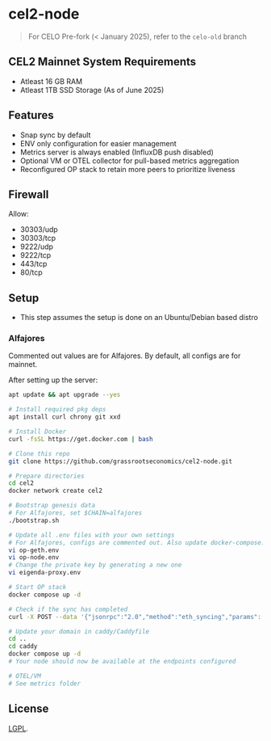 # cel2-node

> For CELO Pre-fork (< January 2025), refer to the `celo-old` branch

## CEL2 Mainnet System Requirements

- Atleast 16 GB RAM
- Atleast 1TB SSD Storage (As of June 2025)

## Features

- Snap sync by default
- ENV only configuration for easier management
- Metrics server is always enabled (InfluxDB push disabled)
- Optional VM or OTEL collector for pull-based metrics aggregation
- Reconfigured OP stack to retain more peers to prioritize liveness

## Firewall

Allow:

- 30303/udp
- 30303/tcp
- 9222/udp
- 9222/tcp
- 443/tcp
- 80/tcp

## Setup

- This step assumes the setup is done on an Ubuntu/Debian based distro

### Alfajores

Commented out values are for Alfajores. By default, all configs are for mainnet.

After setting up the server:

```bash
apt update && apt upgrade --yes

# Install required pkg deps
apt install curl chrony git xxd

# Install Docker
curl -fsSL https://get.docker.com | bash

# Clone this repo
git clone https://github.com/grassrootseconomics/cel2-node.git

# Prepare directories
cd cel2
docker network create cel2

# Bootstrap genesis data
# For Alfajores, set $CHAIN=alfajores
./bootstrap.sh

# Update all .env files with your own settings
# For Alfajores, configs are commented out. Also update docker-compose.yaml
vi op-geth.env
vi op-node.env
# Change the private key by generating a new one
vi eigenda-proxy.env

# Start OP stack
docker compose up -d

# Check if the sync has completed
curl -X POST --data '{"jsonrpc":"2.0","method":"eth_syncing","params":[],"id":1}' -H "Content-Type: application/json" http://localhost:8545

# Update your domain in caddy/Caddyfile
cd ..
cd caddy
docker compose up -d
# Your node should now be available at the endpoints configured

# OTEL/VM
# See metrics folder
```

## License

[LGPL](LICENSE).
